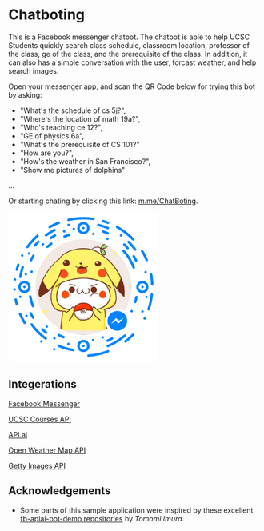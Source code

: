 # Chatboting

This is a Facebook messenger chatbot. The chatbot is able to help UCSC Students quickly search class schedule, classroom location, professor of the class, ge of the class, and the prerequisite of the class. In addition, it can also has a simple conversation with the user, forcast weather, and help search images.

Open your messenger app, and scan the QR Code below for trying this bot by asking:
* "What's the schedule of cs 5j?",
* "Where's the location of math 19a?",
* "Who's teaching ce 12?",
* "GE of physics 6a",
* "What's the prerequisite of CS 101?"
* "How are you?",
* "How's the weather in San Francisco?",
* "Show me pictures of dolphins"

...

Or starting chating by clicking this link: [m.me/ChatBoting](https://m.me/ChatBoting).



<img src="./Pictures/qrCode.png" alt="qrCode" width="300" height="300" />



## Integerations

[Facebook Messenger](https://developers.facebook.com)

[UCSC Courses API](https://github.com/JamesHuangUC/UCSC-Courses-API)

[API.ai](https://console.api.ai)

[Open Weather Map API](http://openweathermap.org)

[Getty Images API](http://developers.gettyimages.com/en/)



## Acknowledgements

* Some parts of this sample application were inspired by these excellent 
  [fb-apiai-bot-demo repositories](https://github.com/girliemac/fb-apiai-bot-demo/tree/tutorial-01) by *Tomomi Imura*.
